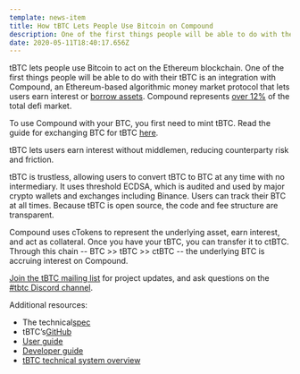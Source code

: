 ```yaml
---
template: news-item
title: How tBTC Lets People Use Bitcoin on Compound
description: One of the first things people will be able to do with their tBTC is an integration with Compound, an Ethereum-based algorithmic money market protocol that lets users earn interest or borrow assets.
date: 2020-05-11T18:40:17.656Z
---
```

tBTC lets people use Bitcoin to act on the Ethereum blockchain. One of the first things people will be able to do with their tBTC is an integration with Compound, an Ethereum-based algorithmic money market protocol that lets users earn interest or [borrow assets](https://mezo.org/feature/borrow). Compound represents [over 12%](https://defipulse.com/) of the total defi market.

To use Compound with your BTC, you first need to mint tBTC. Read the guide for exchanging BTC for tBTC [here](https://tbtc.network/developers/how-to-use-the-tbtc-dapp/).

tBTC lets users earn interest without middlemen, reducing counterparty risk and friction.

tBTC is trustless, allowing users to convert tBTC to BTC at any time with no intermediary. It uses threshold ECDSA, which is audited and used by major crypto wallets and exchanges including Binance. Users can track their BTC at all times. Because tBTC is open source, the code and fee structure are transparent.

Compound uses cTokens to represent the underlying asset, earn interest, and act as collateral. Once you have your tBTC, you can transfer it to ctBTC. Through this chain -- BTC >> tBTC >> ctBTC -- the underlying BTC is accruing interest on Compound.

[Join the tBTC mailing list](https://tbtc.network/#mailing-list) for project updates, and ask questions on the [\#tbtc Discord channel](https://chat.tbtc.network).

Additional resources:

* The technical[spec](http://docs.keep.network/tbtc/index.pdf)
* tBTC’s[GitHub](https://github.com/keep-network/tbtc)
* [User guide](https://tbtc.network/developers/how-to-use-the-tbtc-dapp)
* [Developer guide](https://tbtc.network/developers/how-to-integrate-tbtc-into-your-defi-dapp)
* [tBTC technical system overview](https://tbtc.network/developers/tbtc-technical-system-overview)
